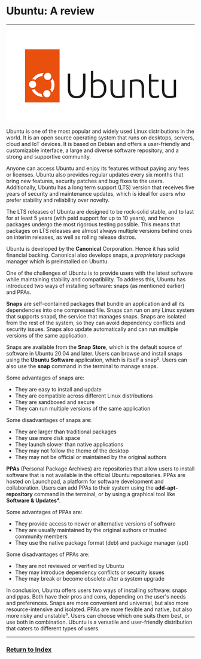 # Ubuntu: A review
---

![Ubuntu Logo](./ubuntu-logo.png)

Ubuntu is one of the most popular and widely used Linux distributions in the world. It is an open source operating system that runs on desktops, servers, cloud and IoT devices. It is based on Debian and offers a user-friendly and customizable interface, a large and diverse software repository, and a strong and supportive community.

Anyone can access Ubuntu and enjoy its features without paying any fees or licenses. Ubuntu also provides regular updates every six months that bring new features, security patches and bug fixes to the users. Additionally, Ubuntu has a long term support (LTS) version that receives five years of security and maintenance updates, which is ideal for users who prefer stability and reliability over novelty.

The LTS releases of Ubuntu are designed to be rock-solid stable, and to last for at least 5 years (with paid support for up to 10 years), and hence packages undergo the most rigorous testing possible. This means that packages on LTS releases are almost always multiple versions behind ones on interim releases, as well as rolling release distros.

Ubuntu is developed by the **Canonical** Corporation. Hence it has solid financial backing. Canonical also develops snaps, a *proprietary* package manager which is preinstalled on Ubuntu.

One of the challenges of Ubuntu is to provide users with the latest software while maintaining stability and compatibility. To address this, Ubuntu has introduced two ways of installing software: snaps (as mentioned earlier) and PPAs.

**Snaps** are self-contained packages that bundle an application and all its dependencies into one compressed file. Snaps can run on any Linux system that supports snapd, the service that manages snaps. Snaps are isolated from the rest of the system, so they can avoid dependency conflicts and security issues. Snaps also update automatically and can run multiple versions of the same application.

Snaps are available from the **Snap Store**, which is the default source of software in Ubuntu 20.04 and later. Users can browse and install snaps using the **Ubuntu Software** application, which is itself a snap². Users can also use the **snap** command in the terminal to manage snaps.

Some advantages of snaps are:

- They are easy to install and update
- They are compatible across different Linux distributions
- They are sandboxed and secure
- They can run multiple versions of the same application

Some disadvantages of snaps are:

- They are larger than traditional packages
- They use more disk space
- They launch slower than native applications
- They may not follow the theme of the desktop
- They may not be official or maintained by the original authors

**PPAs** (Personal Package Archives) are repositories that allow users to install software that is not available in the official Ubuntu repositories. PPAs are hosted on Launchpad, a platform for software development and collaboration. Users can add PPAs to their system using the **add-apt-repository** command in the terminal, or by using a graphical tool like **Software & Updates**⁴.

Some advantages of PPAs are:

- They provide access to newer or alternative versions of software
- They are usually maintained by the original authors or trusted community members
- They use the native package format (deb) and package manager (apt)

Some disadvantages of PPAs are:

- They are not reviewed or verified by Ubuntu
- They may introduce dependency conflicts or security issues
- They may break or become obsolete after a system upgrade

In conclusion, Ubuntu offers users two ways of installing software: snaps and ppas. Both have their pros and cons, depending on the user's needs and preferences. Snaps are more convenient and universal, but also more resource-intensive and isolated. PPAs are more flexible and native, but also more risky and unstable⁵. Users can choose which one suits them best, or use both in combination. Ubuntu is a versatile and user-friendly distribution that caters to different types of users.

---
### [Return to Index](../)